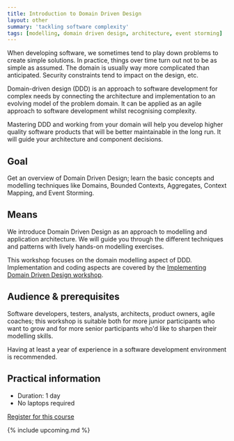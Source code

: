 ```yaml
---
title: Introduction to Domain Driven Design
layout: other
summary: 'tackling software complexity'
tags: [modelling, domain driven design, architecture, event storming]
---
```


When developing software, we sometimes tend to play down problems to create
simple solutions. In practice, things over time turn out not to be as simple as
assumed. The domain is usually way more complicated than anticipated. Security
constraints tend to impact on the design, etc.

Domain-driven design (DDD) is an approach to software development for complex
needs by connecting the architecture and implementation to an evolving model of
the problem domain. It can be applied as an agile approach to software
development whilst recognising complexity.

Mastering DDD and working from your domain will help you develop higher quality
software products that will be better maintainable in the long run. It will
guide your architecture and component decisions.

## Goal

Get an overview of Domain Driven Design; learn the basic concepts and modelling
techniques like Domains, Bounded Contexts, Aggregates, Context Mapping, and
Event Storming.

## Means

We introduce Domain Driven Design as an approach to modelling and application
architecture. We will guide you through the different techniques and patterns
with lively hands-on modelling exercises. 

This workshop focuses on the domain modelling aspect of DDD. Implementation and
coding aspects are covered by the [Implementing Domain Driven Design workshop](/training/implementing-ddd).

## Audience & prerequisites

Software developers, testers, analysts, architects, product owners, agile
coaches; this workshop is suitable both for more junior participants who want to
grow and for more senior participants who'd like to sharpen their modelling
skills.

Having at least a year of experience in a software development environment is
recommended.

## Practical information

* Duration: 1 day
* No laptops required

[Register for this course](/training/register)

{% include upcoming.md %}

